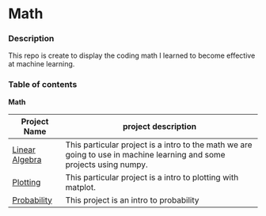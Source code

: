 # Math

### **Description**
This repo is create to display the coding math I learned to become effective at machine learning.

### **Table of contents**
**Math**

Project Name | project description
------------ | -----------------------------------------------
[Linear Algebra](0x00-linear_algebra) | This particular project is a intro to the math we are going to use in machine learning and some projects using numpy.
[Plotting](0x01-plotting) | This particular project is a intro to plotting with matplot.
[Probability](math/0x03-probability) | This project is an intro to probability

